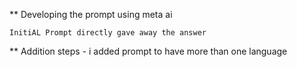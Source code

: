 ** Developing the prompt using meta ai

    InitiAL Prompt directly gave away the answer


** Addition steps - i added prompt to have more than one language
